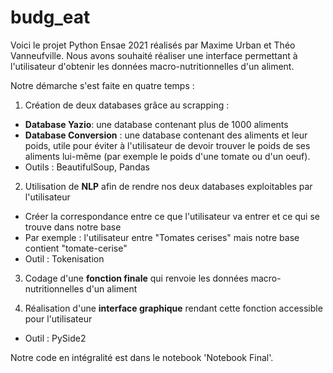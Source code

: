 # budg_eat
Voici le projet Python Ensae 2021 réalisés par Maxime Urban et Théo Vanneufville. 
Nous avons souhaité réaliser une interface permettant à l'utilisateur d'obtenir les données macro-nutritionnelles d'un aliment. 

Notre démarche s'est faite en quatre temps : 

1) Création de deux databases grâce au scrapping : 
- **Database Yazio**: une database contenant plus de 1000 aliments 
- **Database Conversion** : une database contenant des aliments et leur poids, utile pour éviter à l'utilisateur de devoir trouver le poids de ses aliments lui-même (par exemple le poids d'une tomate ou d'un oeuf). 
- Outils : BeautifulSoup, Pandas

2) Utilisation de **NLP** afin de rendre nos deux databases exploitables par l'utilisateur 
- Créer la correspondance entre ce que l'utilisateur va entrer et ce qui se trouve dans notre base
- Par exemple : l'utilisateur entre "Tomates cerises" mais notre base contient "tomate-cerise"
- Outil : Tokenisation

3) Codage d'une **fonction finale** qui renvoie les données macro-nutritionnelles d'un aliment

4) Réalisation d'une **interface graphique** rendant cette fonction accessible pour l'utilisateur
- Outil : PySide2

Notre code en intégralité est dans le notebook 'Notebook Final'. 
